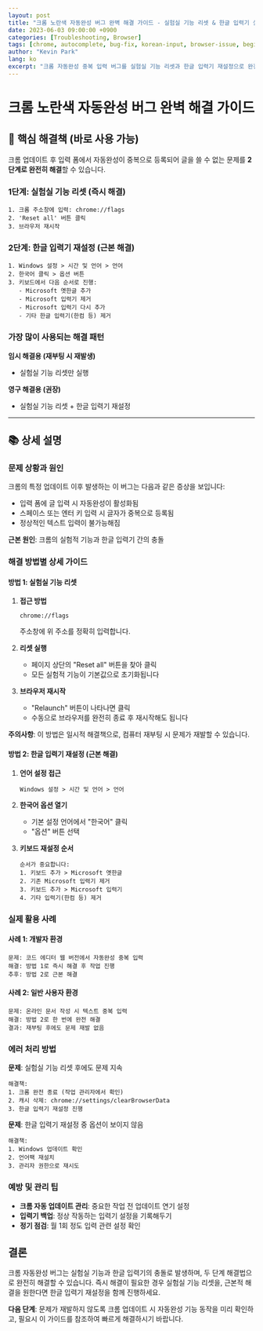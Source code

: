 ```yaml
---
layout: post
title: "크롬 노란색 자동완성 버그 완벽 해결 가이드 - 실험실 기능 리셋 & 한글 입력기 설정"
date: 2023-06-03 09:00:00 +0900
categories: [Troubleshooting, Browser]
tags: [chrome, autocomplete, bug-fix, korean-input, browser-issue, beginner]
author: "Kevin Park"
lang: ko
excerpt: "크롬 자동완성 중복 입력 버그를 실험실 기능 리셋과 한글 입력기 재설정으로 완전히 해결하는 방법"
---
```


# 크롬 노란색 자동완성 버그 완벽 해결 가이드

## 🎯 핵심 해결책 (바로 사용 가능)

크롬 업데이트 후 입력 폼에서 자동완성이 중복으로 등록되어 글을 쓸 수 없는 문제를 **2단계로 완전히 해결**할 수 있습니다.

### 1단계: 실험실 기능 리셋 (즉시 해결)

```
1. 크롬 주소창에 입력: chrome://flags
2. 'Reset all' 버튼 클릭
3. 브라우저 재시작
```

### 2단계: 한글 입력기 재설정 (근본 해결)

```
1. Windows 설정 > 시간 및 언어 > 언어
2. 한국어 클릭 > 옵션 버튼
3. 키보드에서 다음 순서로 진행:
   - Microsoft 옛한글 추가
   - Microsoft 입력기 제거
   - Microsoft 입력기 다시 추가
   - 기타 한글 입력기(한컴 등) 제거
```

### 가장 많이 사용되는 해결 패턴

**임시 해결용 (재부팅 시 재발생)**
- 실험실 기능 리셋만 실행

**영구 해결용 (권장)**
- 실험실 기능 리셋 + 한글 입력기 재설정

---

## 📚 상세 설명

### 문제 상황과 원인

크롬의 특정 업데이트 이후 발생하는 이 버그는 다음과 같은 증상을 보입니다:

- 입력 폼에 글 입력 시 자동완성이 활성화됨
- 스페이스 또는 엔터 키 입력 시 글자가 중복으로 등록됨
- 정상적인 텍스트 입력이 불가능해짐

**근본 원인**: 크롬의 실험적 기능과 한글 입력기 간의 충돌

### 해결 방법별 상세 가이드

#### 방법 1: 실험실 기능 리셋

1. **접근 방법**
   ```
   chrome://flags
   ```
   주소창에 위 주소를 정확히 입력합니다.

2. **리셋 실행**
   - 페이지 상단의 "Reset all" 버튼을 찾아 클릭
   - 모든 실험적 기능이 기본값으로 초기화됩니다

3. **브라우저 재시작**
   - "Relaunch" 버튼이 나타나면 클릭
   - 수동으로 브라우저를 완전히 종료 후 재시작해도 됩니다

**주의사항**: 이 방법은 일시적 해결책으로, 컴퓨터 재부팅 시 문제가 재발할 수 있습니다.

#### 방법 2: 한글 입력기 재설정 (근본 해결)

1. **언어 설정 접근**
   ```
   Windows 설정 > 시간 및 언어 > 언어
   ```

2. **한국어 옵션 열기**
   - 기본 설정 언어에서 "한국어" 클릭
   - "옵션" 버튼 선택

3. **키보드 재설정 순서**
   ```
   순서가 중요합니다:
   1. 키보드 추가 > Microsoft 옛한글
   2. 기존 Microsoft 입력기 제거
   3. 키보드 추가 > Microsoft 입력기
   4. 기타 입력기(한컴 등) 제거
   ```

### 실제 활용 사례

#### 사례 1: 개발자 환경
```
문제: 코드 에디터 웹 버전에서 자동완성 중복 입력
해결: 방법 1로 즉시 해결 후 작업 진행
추후: 방법 2로 근본 해결
```

#### 사례 2: 일반 사용자 환경
```
문제: 온라인 문서 작성 시 텍스트 중복 입력
해결: 방법 2로 한 번에 완전 해결
결과: 재부팅 후에도 문제 재발 없음
```

### 에러 처리 방법

**문제**: 실험실 기능 리셋 후에도 문제 지속
```
해결책:
1. 크롬 완전 종료 (작업 관리자에서 확인)
2. 캐시 삭제: chrome://settings/clearBrowserData
3. 한글 입력기 재설정 진행
```

**문제**: 한글 입력기 재설정 중 옵션이 보이지 않음
```
해결책:
1. Windows 업데이트 확인
2. 언어팩 재설치
3. 관리자 권한으로 재시도
```

### 예방 및 관리 팁

- **크롬 자동 업데이트 관리**: 중요한 작업 전 업데이트 연기 설정
- **입력기 백업**: 정상 작동하는 입력기 설정을 기록해두기
- **정기 점검**: 월 1회 정도 입력 관련 설정 확인

## 결론

크롬 자동완성 버그는 실험실 기능과 한글 입력기의 충돌로 발생하며, 두 단계 해결법으로 완전히 해결할 수 있습니다. 즉시 해결이 필요한 경우 실험실 기능 리셋을, 근본적 해결을 원한다면 한글 입력기 재설정을 함께 진행하세요.

**다음 단계**: 문제가 재발하지 않도록 크롬 업데이트 시 자동완성 기능 동작을 미리 확인하고, 필요시 이 가이드를 참조하여 빠르게 해결하시기 바랍니다.
